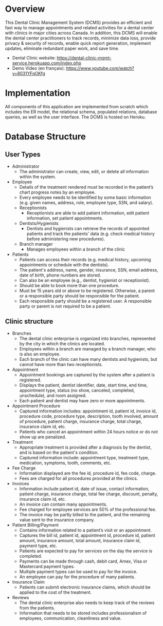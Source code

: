 # Overview

This Dental Clinic Management System (DCMS) provides an efficient and fast way to manage appointments and related activities for a dental center with clinics in major cities across Canada. In addition, this DCMS will enable the dental center practitioners to track records, minimize data loss, provide privacy & security of records, enable quick report generation, implement updates, eliminate redundant paper work, and save time.

- Dental Clinic website: https://dental-clinic-mgmt-service.herokuapp.com/index.php
- Demo Video (en français): https://www.youtube.com/watch?v=8031YFqOKfg
<!-- - Original repository: https://github.com/CSI2532-Databases-I-Group-8/Dental-Clinic-Management-System -->

# Implementation

All components of this application are implemented from scratch which includes the ER model, the relational schema, populated relations, database queries, as well as the user interface. The DCMS is hosted on Heroku.



# Database Structure

## User Types
- Administrator
  - The administrator can create, view, edit, or delete all information within the system.
- Employee
  - Details of the treatment rendered must be recorded in the patient’s chart progress notes by an employee.
  - Every employee needs to be identified by some basic information (e.g. given names, address, role, employee type, SSN, and salary).
  - Receptionists
    - Receptionists are able to add patient information, edit patient information, set patient appointments.
  - Dentists/Hygienists
    - Dentists and hygienists can retrieve the records of appointed patients and track the patients' data (e.g. check medical history before administering new procedures).
  - Branch manager
    - Manages employees within a branch of the clinic
- Patients
  - Patients can access their records (e.g. medical history, upcoming appointments or schedule with the dentists).
  - The patient's address, name, gender, insurance, SSN, email address, date of birth, phone numbers are stored.
  - Can also be an employee (e.g., dentist, hygienist or receptionist).
  - Should be able to book more than one procedure. 
  - Must be 15 years old or above to be registered. Otherwise, a parent or a responsible party should be responsible for the patient. 
  - Each responsible party should be a registered user. A responsible party or parent is not required to be a patient.

## Clinic structure
- Branches
  - The dental clinic enterprise is organized into branches, represented by the city in which the clinics are located.
  - Employees within a branch are managed by a branch manager, who is also an employee.
  - Each branch of the clinic can have many dentists and hygienists, but cannot have more than two receptionists.
- Appointment
  - Appointment bookings are captured by the system after a patient is registered.
  - Displays the patient, dentist identifier, date, start time, end time, appointment type, status (no show, canceled, completed, unschedule), and room assigned.
  - Each patient and dentist may have zero or more appointments.
- Appointment Procedure
  - Captured information includes: appointment id, patient id, invoice id, procedure code, procedure type, description, tooth involved, amount of procedure, patient charge, insurance charge, total charge, insurance claim id, etc.
  - Patients who cancel an appointment within 24 hours notice or do not show up are penalized.
- Treatment
  - Appropriate treatment is provided after a diagnosis by the dentist, and is based on the patient's condition.
  - Captured information include: appointment type, treatment type, medication, symptoms, tooth, comments, etc.
- Fee Charge
  - Information displayed are the fee id, procedure id, fee code, charge.
  - Fees are charged for all procedures provided at the clinics.
- Invoices
  - Information include patient id, date of issue, contact information, patient charge, insurance charge, total fee charge, discount, penalty, insurance claim id, etc.
  - An invoice can contain many appointments.
  - Fee charged for employee services are 50% of the professional fee.
  - The invoice may be partly billed to the patient, and the remaining value sent to the insurance company.
- Patient Billing/Payment 
  - Contains information related to a patient’s visit or an appointment.
  - Captures the bill id, patient id, appointment id, procedure id, patient amount, insurance amount, total amount, insurance claim id, payment type, etc.
  - Patients are expected to pay for services on the day the service is completed.
  - Payments can be made through cash, debit card, Amex, Visa or Mastercard payment types.
  - Multiple payment types can be used to pay for the invoice.
  - An employee can pay for the procedure of many patients. 
- Insurance Claim
  - Patients can submit electronic insurance claims, which should be applied to the cost of the treatment.
- Reviews 
  - The dental clinic enterprise also needs to keep track of the reviews from the patients. 
  - Information that needs to be stored includes professionalism of employees, communication, cleanliness and value.


